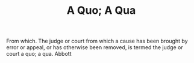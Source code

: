 ---
title: A Quo; A Qua
letter: A
permalink: "/definitions/bld-a-quo-a-qua.html"
body: From which. The judge or court from which a cause has been brought by error
  or appeal, or has otherwise been removed, is termed the judge or court a quo; a
  qua. Abbott
published_at: '2018-07-07'
source: Black's Law Dictionary 2nd Ed (1910)
layout: post
---